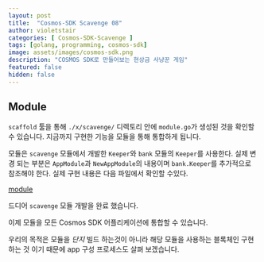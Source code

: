 ```yaml
---
layout: post
title:  "Cosmos-SDK Scavenge 08"
author: violetstair
categories: [ Cosmos-SDK-Scavenge ]
tags: [golang, programming, cosmos-sdk]
image: assets/images/cosmos-sdk.png
description: "COSMOS SDK로 만들어보는 현상금 사냥꾼 게임"
featured: false
hidden: false
---
```


## Module

`scaffold` 툴을 통해 `./x/scavenge/` 디렉토리 안에 `module.go`가 생성된 것을 확인할 수 있습니다.
지금까지 구현한 기능을 모듈을 통해 통합하게 됩니다.

모듈은 `scavenge` 모듈에서 개발한 `Keeper`와 `bank` 모듈의 `Keeper`를 사용한다.
실제 변경 되는 부분은 `AppModule`과 `NewAppModule`의 내용이며 `bank.Keeper`를 추가적으로 참조해야 한다.
실제 구현 내용은 다음 파일에서 확인할 수있다.

[module](https://github.com/cosmos/sdk-tutorials/tree/master/scavenge/x/scavenge/module.go)

드디어 `scavenge` 모듈 개발을 완료 했습니다.

이제 모듈을 모든 Cosmos SDK 어플리케이션에 통합할 수 있습니다.

우리의 목적은 모듈을 _단지_ 빌드 하는것이 아니라 해당 모듈을 사용하는 블록체인 구현하는 것 이기 때문에 app 구성 프로세스도 살펴 보겠습니다.
